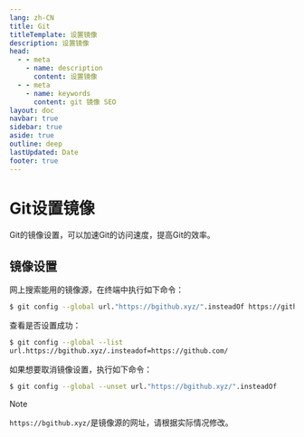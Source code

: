 ```yaml
---
lang: zh-CN
title: Git
titleTemplate: 设置镜像
description: 设置镜像
head:
  - - meta
    - name: description
      content: 设置镜像
  - - meta
    - name: keywords
      content: git 镜像 SEO
layout: doc
navbar: true
sidebar: true
aside: true
outline: deep
lastUpdated: Date
footer: true
---
```

# Git设置镜像

Git的镜像设置，可以加速Git的访问速度，提高Git的效率。

## 镜像设置

网上搜索能用的镜像源，在终端中执行如下命令：
```sh
$ git config --global url."https://bgithub.xyz/".insteadOf https://github.com/
```

查看是否设置成功：
```sh
$ git config --global --list
url.https://bgithub.xyz/.insteadof=https://github.com/
```

如果想要取消镜像设置，执行如下命令：
```sh
$ git config --global --unset url."https://bgithub.xyz/".insteadOf
```

> [!NOTE]
> `https://bgithub.xyz/`是镜像源的网址，请根据实际情况修改。
